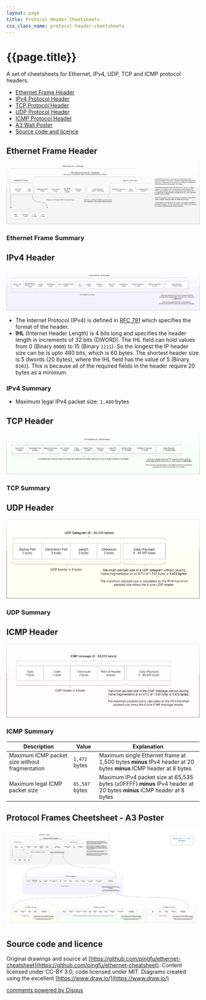```yaml
---
layout: page
title: Protocol Header Cheetsheets
css_class_name: protocol-header-cheetsheets
---
```


# {{page.title}}

A set of cheetsheets for Ethernet, IPv4, UDP, TCP and ICMP protocol headers.

* [Ethernet Frame Header](#ethernet-frame-header)
* [IPv4 Protocol Header](#ipv4-header)
* [TCP Protocol Header](#tcp-header)
* [UDP Protocol Header](#udp-header)
* [ICMP Protocol Header](#icmp-header)
* [A3 Wall Poster](#protocol-frames-cheetsheet---a3-poster)
* [Source code and licence](#source-code-and-licence)

## Ethernet Frame Header

[![Ethernet Frame](/img/cheat-sheets/ethernet-header.png)](/img/cheat-sheets/ethernet-header.png)

### Ethernet Frame Summary

## IPv4 Header

[![IPv4 Header](/img/cheat-sheets/ipv4-header.png)](/img/cheat-sheets/ipv4-header.png)

* The Internet Protocol (IPv4) is defined in [RFC 791](http://tools.ietf.org/html/rfc791) which specifies the format of the header.
* **IHL** (Internet Header Length) is 4 bits long and specifies the header length in increments of 32 bits (DWORD). The IHL field can hold values from 0 (Binary `0000`) to 15 (Binary `1111`). So the longest the IP header size can be is upto 480 bits, which is 60 bytes. The shortest header size is 5 dwords (20 bytes), where the IHL field has the value of 5 (Binary `0101`). This is because all of the required fields in the header require 20 bytes as a minimum.

### IPv4 Summary

* Maximum legal IPv4 packet size: `1,480` bytes


## TCP Header

[![TCP Header](/img/cheat-sheets/tcp-header.png)](/img/cheat-sheets/tcp-header.png)

### TCP Summary

## UDP Header

[![UDP Header](/img/cheat-sheets/udp-header.png)](/img/cheat-sheets/udp-header.png)

### UDP Summary

## ICMP Header

[![ICMP Header](/img/cheat-sheets/icmp-header.png)](/img/cheat-sheets/icmp-header.png)

### ICMP Summary

Description | Value | Explanation
------------|-------|------------
Maximum ICMP packet size without fragmentation  | `1,472` bytes | Maximum single Ethernet frame at 1,500 bytes **minus** IPv4 header at 20 bytes **minus** ICMP header at 8 bytes
Maximum legal ICMP packet size                  | `65,507` bytes | Maximum IPv4 packet size at 65,535 bytes (x0FFFF) **minus** IPv4 header at 20 bytes **minus** ICMP header at 8 bytes

## Protocol Frames Cheetsheet - A3 Poster

[![Protocol Frames Cheetsheet A3 Poster](/img/cheat-sheets/ethernet-cheatsheet.png)](/img/cheat-sheets/ethernet-cheatsheet.png)

## Source code and licence

Original drawings and source at [https://github.com/pingfu/ethernet-cheatsheet](https://github.com/pingfu/ethernet-cheatsheet). Content licensed under CC-BY 3.0, code licensed under MIT. Diagrams created using the excellent [https://www.draw.io/](https://www.draw.io/)








<div id="disqus_thread"></div>

<script type="text/javascript">

    // more options @ http://help.disqus.com/customer/portal/articles/472098-javascript-configuration-variables
    var disqus_shortname = 'pingfu';		

    (function() {
        var dsq = document.createElement('script'); 
        dsq.type = 'text/javascript'; 
        dsq.async = true;
        dsq.src = '//' + disqus_shortname + '.disqus.com/embed.js';
        (document.getElementsByTagName('head')[0] || document.getElementsByTagName('body')[0]).appendChild(dsq);
    })();

</script>

<a href="//disqus.com" class="dsq-brlink">comments powered by <span class="logo-disqus">Disqus</span></a>
